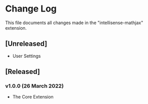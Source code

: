 # Change Log

This file documents all changes made in the "intellisense-mathjax" extension.

## [Unreleased]

- User Settings

## [Released]

### v1.0.0 (26 March 2022)
- The Core Extension